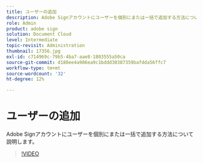 ```yaml
---
title: ユーザーの追加
description: Adobe Signアカウントにユーザーを個別にまたは一括で追加する方法について説明します
role: Admin
product: adobe sign
solution: Document Cloud
level: Intermediate
topic-revisit: Administration
thumbnail: 17356.jpg
exl-id: c714969c-79b5-4ba7-aae8-1803555a50ca
source-git-commit: d180ee4a986ea9c1bddd30387359bafdda56ffc7
workflow-type: tm+mt
source-wordcount: '32'
ht-degree: 12%

---
```


# ユーザーの追加

Adobe Signアカウントにユーザーを個別にまたは一括で追加する方法について説明します。

>[!VIDEO](https://video.tv.adobe.com/v/17356?hidetitle=true)
